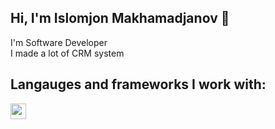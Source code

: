 ## Hi, I'm Islomjon Makhamadjanov 👋
I'm Software Developer <br/>
I made a lot of CRM system

## Langauges and frameworks I work with:

  <img src="https://w7.pngwing.com/pngs/792/780/png-transparent-python-computer-icons-tutorial-computer-programming-social-icons-miscellaneous-angle-text-thumbnail.png" width="25"/>
